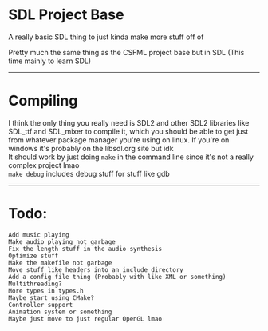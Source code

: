 # SDL Project Base
A really basic SDL thing to just kinda make more stuff off of

Pretty much the same thing as the CSFML project base but in SDL (This time mainly to learn SDL)<br>

---

# Compiling
I think the only thing you really need is SDL2 and other SDL2 libraries like SDL_ttf and SDL_mixer to compile it, which you should be able to get just from whatever package manager you're using on linux. If you're on windows it's probably on the libsdl.org site but idk<br>
It should work by just doing `make` in the command line since it's not a really complex project lmao<br>
`make debug` includes debug stuff for stuff like gdb<br>

---

# Todo:

`Add music playing`<br>
`Make audio playing not garbage`<br>
`Fix the length stuff in the audio synthesis`<br>
`Optimize stuff`<br>
`Make the makefile not garbage`<br>
`Move stuff like headers into an include directory`<br>
`Add a config file thing (Probably with like XML or something)`<br>
`Multithreading?`<br>
`More types in types.h`<br>
`Maybe start using CMake?`<br>
`Controller support`<br>
`Animation system or something`<br>
`Maybe just move to just regular OpenGL lmao`<br>
